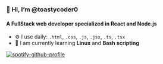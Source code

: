 ### 👋 Hi, I’m @toastycoder0 

#### A FullStack web developer specialized in React and Node.js

- ⚙️ I use daily: `.html`, `.css`, `.js`, `.jsx`, `.ts`, `.tsx`
- 🌱 I am currently learning **Linux** and **Bash scripting**

[![spotify-github-profile](https://spotify-github-profile.vercel.app/api/view?uid=s15pqjw2urxqo5qnjmevj0wzw&cover_image=true&theme=natemoo-re&show_offline=false&background_color=121212&interchange=false&bar_color=53b14f&bar_color_cover=true)](https://spotify-github-profile.vercel.app/api/view?uid=s15pqjw2urxqo5qnjmevj0wzw&redirect=true)